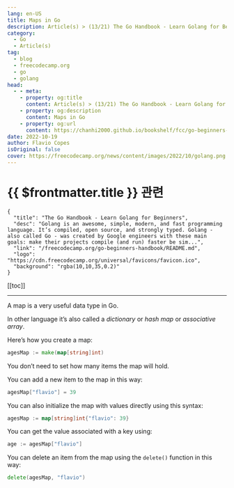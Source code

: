```yaml
---
lang: en-US
title: Maps in Go
description: Article(s) > (13/21) The Go Handbook - Learn Golang for Beginners 
category:
  - Go
  - Article(s)
tag: 
  - blog
  - freecodecamp.org
  - go
  - golang
head:
  - - meta:
    - property: og:title
      content: Article(s) > (13/21) The Go Handbook - Learn Golang for Beginners
    - property: og:description
      content: Maps in Go
    - property: og:url
      content: https://chanhi2000.github.io/bookshelf/fcc/go-beginners-handbook/maps-in-go.html
date: 2022-10-19
author: Flavio Copes
isOriginal: false
cover: https://freecodecamp.org/news/content/images/2022/10/golang.png
---
```


# {{ $frontmatter.title }} 관련

```component VPCard
{
  "title": "The Go Handbook - Learn Golang for Beginners",
  "desc": "Golang is an awesome, simple, modern, and fast programming language. It’s compiled, open source, and strongly typed. Golang - also called Go - was created by Google engineers with these main goals: make their projects compile (and run) faster be sim...",
  "link": "/freecodecamp.org/go-beginners-handbook/README.md",
  "logo": "https://cdn.freecodecamp.org/universal/favicons/favicon.ico",
  "background": "rgba(10,10,35,0.2)"
}
```

[[toc]]

---

<SiteInfo
  name="The Go Handbook - Learn Golang for Beginners"
  desc="Golang is an awesome, simple, modern, and fast programming language. It’s compiled, open source, and strongly typed. Golang - also called Go - was created by Google engineers with these main goals: make their projects compile (and run) faster be sim..."
  url="https://freecodecamp.org/news/go-beginners-handbook#heading-maps-in-go"
  logo="https://cdn.freecodecamp.org/universal/favicons/favicon.ico"
  preview="https://freecodecamp.org/news/content/images/2022/10/golang.png"/>

A map is a very useful data type in Go.

In other language it’s also called a *dictionary* or *hash map* or *associative array*.

Here’s how you create a map:

```go
agesMap := make(map[string]int)
```

You don’t need to set how many items the map will hold.

You can add a new item to the map in this way:

```go
agesMap["flavio"] = 39
```

You can also initialize the map with values directly using this syntax:

```go
agesMap := map[string]int{"flavio": 39}
```

You can get the value associated with a key using:

```go
age := agesMap["flavio"]
```

You can delete an item from the map using the `delete()` function in this way:

```go
delete(agesMap, "flavio")
```
